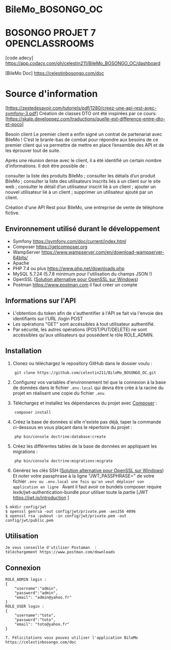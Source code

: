 # BileMo_BOSONGO_OC


# BOSONGO PROJET 7 OPENCLASSROOMS
[code adecy]   
https://app.codacy.com/gh/celestin211/BileMo_BOSONGO_OC/dashboard


[BileMo Doc] https://celestinbosongo.com/doc

# Source d'information 
[https://zestedesavoir.com/tutoriels/pdf/1280/creez-une-api-rest-avec-symfony-3.pdf]
Création de classes DTO ont été inspirées par ce cours: [https://skalp.developpez.com/traductions/quelle-est-difference-entre-dto-et-poco]

Besoin client
Le premier client a enfin signé un contrat de partenariat avec BileMo ! C’est le branle-bas de combat pour répondre aux besoins de ce premier client qui va permettre de mettre en place l’ensemble des API et de les éprouver tout de suite.

 Après une réunion dense avec le client, il a été identifié un certain nombre d’informations. Il doit être possible de :

consulter la liste des produits BileMo ;
consulter les détails d’un produit BileMo ;
consulter la liste des utilisateurs inscrits liés à un client sur le site web ;
consulter le détail d’un utilisateur inscrit lié à un client ;
ajouter un nouvel utilisateur lié à un client ;
supprimer un utilisateur ajouté par un client.

Création d'une API Rest pour BileMo, une entreprise de vente de téléphone fictive.

## Environnement utilisé durant le développement
* Symfony https://symfony.com/doc/current/index.html
* Composer https://getcomposer.org
* WampServer https://www.wampserver.com/en/download-wampserver-64bits/
* Apache 
* PHP 7.4 ou plus https://www.php.net/downloads.php
* MySQL 5.7.24 (5.7.8 minimum pour l'utilisation du champs JSON !)
* OpenSSL ([Solution alternative pour OpenSSL sur Windows](https://slproweb.com/products/Win32OpenSSL.html))
* Postman https://www.postman.com il faut créer un compte 

## Informations sur l'API
* L'obtention du token afin de s'authentifier à l'API se fait via l'envoie des identifiants sur l'URL /login POST
* Les opérations "GET" sont accéssibles à tout utilisateur authentifié.
* Par sécurité, les autres opérations (POST/PUT/DELETE) ne sont accéssibles qu'aux utilisateurs qui possédent le rôle ROLE_ADMIN.

## Installation
1. Clonez ou téléchargez le repository GitHub dans le dossier voulu :
```
    git clone https://github.com/celestin211/BileMo_BOSONGO_OC.git
```
2. Configurez vos variables d'environnement tel que la connexion à la base de données dans le fichier `.env.local` qui devra être crée à la racine du projet en réalisant une copie du fichier `.env`.

3. Téléchargez et installez les dépendances du projet avec [Composer](https://getcomposer.org/download/) :
```
    composer install
```
4. Créez la base de données si elle n'existe pas déjà, taper la commande ci-dessous en vous plaçant dans le répertoire du projet :
```
    php bin/console doctrine:database:create
```
5. Créez les différentes tables de la base de données en appliquant les migrations :
```
    php bin/console doctrine:migrations:migrate
```
6. Générez les clés SSH ([Solution alternative pour OpenSSL sur Windows](https://slproweb.com/products/Win32OpenSSL.html))
Et noter votre passphrase à la ligne "JWT_PASSPHRASE=" de votre fichier `.env ou .env.local une fois qu'on veut déploier son application en ligne `
Avant il faut avoir ce bundels composer require lexik/jwt-authentication-bundle pour utiliser toute la partie [JWT https://jwt.io/introduction ]
```Un peu de bash
$ mkdir config/jwt
$ openssl genrsa -out config/jwt/private.pem -aes256 4096
$ openssl rsa -pubout -in config/jwt/private.pem -out config/jwt/public.pem
```


## Utilisation 
```
Je vous conseille d'utiliser Postaman  :
téléchargement https://www.postman.com/downloads
```
## Connexion
```
ROLE_ADMIN login : 
{
    "username":"admin", 
    "password":"admin",
    "email": "admin@yahoo.fr"
}
ROLE_USER login : 
{
    "username":"toto", 
    "password":"toto",
    "email": "toto@yahoo.fr"
}

7. Félicitations vous pouvez utiliser l'application BileMo https://celestinbosongo.com/doc

